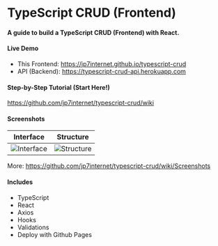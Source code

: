 # TypeScript CRUD (Frontend)

#### A guide to build a TypeScript CRUD (Frontend) with React.

#### Live Demo

* This Frontend: https://jp7internet.github.io/typescript-crud
* API (Backend): https://typescript-crud-api.herokuapp.com

#### Step-by-Step Tutorial (Start Here!)

https://github.com/jp7internet/typescript-crud/wiki

#### Screenshots

| Interface | Structure |
| ------------- | ------------- |
| ![Interface](https://github.com/jp7internet/typescript-crud/wiki/images/edit.png) | ![Structure](https://github.com/jp7internet/typescript-crud/wiki/images/structure.png) |

More: https://github.com/jp7internet/typescript-crud/wiki/Screenshots

#### Includes

* TypeScript
* React
* Axios
* Hooks
* Validations
* Deploy with Github Pages
